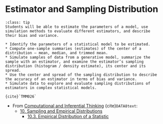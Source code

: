 # Estimator and Sampling Distribution

```{admonition} Learning Outcome
:class: tip
Students will be able to estimate the parameters of a model, use simulation methods to evaluate different estimators, and describe their bias and variance.
```

```{admonition} Sample Tasks
* Identify the parameters of a statistical model to be estimated.
* Compute one-sample summaries (estimates) of the center of a distribution – mean, median, and trimmed mean.
* Simulate samples of data from a generative model, summarize the sample with an estimator, and examine the estimator’s sampling distribution (histogram / density estimate), its center and its spread.
* Use the center and spread of the sampling distribution to describe the accuracy of an estimator in terms of bias and variance.
* Simulate data to explore and evaluate sampling distributions of estimators in complex statistical models.

{cite}`TMM026`
```
* From [Computational and Inferential Thinking](https://inferentialthinking.com/chapters/intro.html) {cite}`DATA8text`:
  - [10. Sampling and Empirical Distributions](https://inferentialthinking.com/chapters/10/Sampling_and_Empirical_Distributions.html)
    * [10.3. Empirical Distribution of a Statistic](https://inferentialthinking.com/chapters/10/3/Empirical_Distribution_of_a_Statistic.html)
